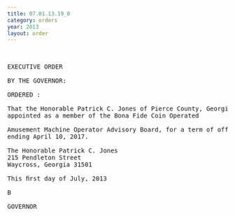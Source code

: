 ```yaml
---
title: 07.01.13.19_0
category: orders
year: 2013
layout: order
---
```


<pre> 

EXECUTIVE ORDER

BY THE GOVERNOR:

ORDERED :

That the Honorable Patrick C. Jones of Pierce County, Georgia, is
appointed as a member of the Bona Fide Coin Operated

Amusement Machine Operator Advisory Board, for a term of office
ending April 10, 2017.

The Honorable Patrick C. Jones
215 Pendleton Street
Waycross, Georgia 31501

This ﬁrst day of July, 2013

B

GOVERNOR

</pre>
